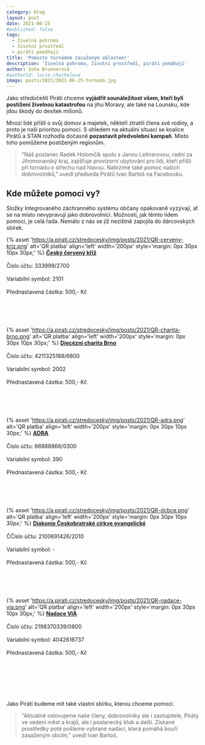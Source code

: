 ```yaml
---
category: blog
layout: post
date: 2021-06-25
#published: false
tags: 
  - živelná pohroma
  - životní prostředí
  - piráti pomáhají
title: 'Pomozte tornádem zasaženým oblastem!'
description: 'živelná pohroma, životní prostředí, piráti pomáhají'
author: Soňa Brunnerová
#authorId: lucie.chocholova
image: posts/2021/2021-06-25-tornado.jpg
---
```


Jako středočeští Piráti chceme **vyjádřit sounáležitost všem, kteří byli postiženi živelnou katastrofou** na jihu Moravy, ale také na Lounsku, kde jdou škody do desítek milionů.

Mnozí lidé přišli o svůj domov a majetek, někteří ztratili člena své rodiny, a proto je naší prioritou pomoci. S ohledem na aktuální situaci se koalice Pirátů a STAN rozhodla dočasně **pozastavit předvolební kampaň**. Místo toho pomůžeme postiženým regionům. 

> "Náš poslanec Radek Holomčík spolu s Janou Leitnerovou, radní za Jihomoravský kraj, zajišťuje provizorní ubytování pro lidi, kteří přišli při tornádu o střechu nad hlavou. Nabízíme také pomoc našich dobrovolníků," uvedl předseda Pirátů Ivan Bartoš na Facebooku.

## Kde můžete pomoci vy?

Složky Integrovaného záchranného systému občany opakovaně vyzývají, ať se na místo nevypravují jako dobrovolníci. Možností, jak těmto lidem pomoci, je celá řada. Nemálo z nás se již nezištně zapojila do dárcovských sbírek.

{% asset 'https://a.pirati.cz/stredocesky/img/posts/2021/QR-cerveny-kriz.png' alt='QR platba' align='left' width='200px' style='margin: 0px 30px 10px 30px;' %}
[**Český červený kříž**](https://www.cervenykriz.eu/) <br> <br>
Číslo účtu: 333999/2700 <br> <br>
Variabilní symbol: 2101 <br> <br>
Přednastavená částka: 500,- Kč <br> <br> <br> <br> <br>

{% asset 'https://a.pirati.cz/stredocesky/img/posts/2021/QR-charita-brno.png' alt='QR platba' align='left' width='200px' style='margin: 0px 30px 10px 30px;' %}
[**Diecézní charita Brno**](https://dchb.charita.cz/) <br> <br>
Číslo účtu: 4211325188/6800 <br> <br>
Variabilní symbol: 2002 <br> <br>
Přednastavená částka: 500,- Kč <br> <br> <br> <br> <br>

{% asset 'https://a.pirati.cz/stredocesky/img/posts/2021/QR-adra.png' alt='QR platba' align='left' width='200px' style='margin: 0px 30px 10px 30px;' %}
[**ADRA**](https://darek.adra.cz/) <br> <br>
Číslo účtu: 66888866/0300 <br> <br>
Variabilní symbol: 390 <br> <br>
Přednastavená částka: 500,- Kč <br> <br> <br> <br> <br>

{% asset 'https://a.pirati.cz/stredocesky/img/posts/2021/QR-dcbce.png' alt='QR platba' align='left' width='200px' style='margin: 0px 30px 10px 30px;' %}
[**Diakonie Českobratrské církve evangelické**](https://www.diakonie.cz/) <br> <br>
ČČíslo účtu: 2100691426/2010 <br> <br>
Variabilní symbol: - <br> <br>
Přednastavená částka: 500,- Kč <br> <br> <br> <br> <br>

{% asset 'https://a.pirati.cz/stredocesky/img/posts/2021/QR-nadace-via.png' alt='QR platba' align='left' width='200px' style='margin: 0px 30px 10px 30px;' %}
[**Nadace VIA**](https://www.darujme.cz/projekt/1204937) <br> <br>
Číslo účtu: 2198370339/0800 <br> <br>
Variabilní symbol: 4042616737 <br> <br>
Přednastavená částka: 500,- Kč <br> <br> <br> <br> <br> <br> <br>

Jako Piráti budeme mít také vlastní sbírku, kterou chceme pomoci.
> "Aktuálně oslovujeme naše členy, dobrovolníky ale i zastupitele, Piráty ve vedení měst a krajů, ale i poslanecký klub a další. Získané prostředky poté pošleme vybrané nadaci, která pomáhá bouří zasaženým obcím," uvedl Ivan Bartoš.
